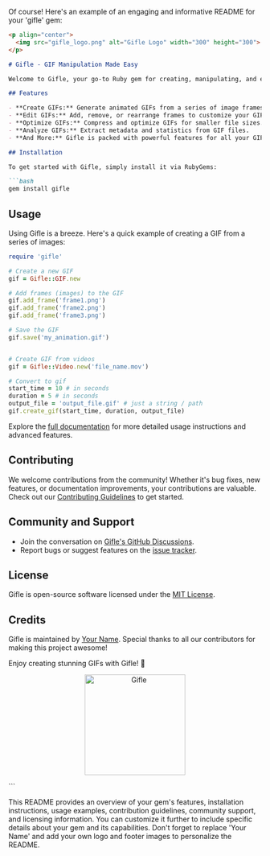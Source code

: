 Of course! Here's an example of an engaging and informative README for your 'gifle' gem:

```markdown
<p align="center">
  <img src="gifle_logo.png" alt="Gifle Logo" width="300" height="300">
</p>

# Gifle - GIF Manipulation Made Easy

Welcome to Gifle, your go-to Ruby gem for creating, manipulating, and enhancing GIF images effortlessly. Gifle makes working with GIFs as smooth as a perfectly looped animation.

## Features

- **Create GIFs:** Generate animated GIFs from a series of image frames or videos.
- **Edit GIFs:** Add, remove, or rearrange frames to customize your GIFs.
- **Optimize GIFs:** Compress and optimize GIFs for smaller file sizes.
- **Analyze GIFs:** Extract metadata and statistics from GIF files.
- **And More:** Gifle is packed with powerful features for all your GIF needs.

## Installation

To get started with Gifle, simply install it via RubyGems:

```bash
gem install gifle
```

## Usage

Using Gifle is a breeze. Here's a quick example of creating a GIF from a series of images:

```ruby
require 'gifle'

# Create a new GIF
gif = Gifle::GIF.new

# Add frames (images) to the GIF
gif.add_frame('frame1.png')
gif.add_frame('frame2.png')
gif.add_frame('frame3.png')

# Save the GIF
gif.save('my_animation.gif')


# Create GIF from videos
gif = Gifle::Video.new('file_name.mov')

# Convert to gif
start_time = 10 # in seconds
duration = 5 # in seconds
output_file = 'output_file.gif' # just a string / path
gif.create_gif(start_time, duration, output_file)
```

Explore the [full documentation](https://github.com/teralad/gifle/wiki) for more detailed usage instructions and advanced features.

## Contributing

We welcome contributions from the community! Whether it's bug fixes, new features, or documentation improvements, your contributions are valuable. Check out our [Contributing Guidelines](CONTRIBUTING.md) to get started.

## Community and Support

- Join the conversation on [Gifle's GitHub Discussions](https://github.com/teralad/gifle/discussions).
- Report bugs or suggest features on the [issue tracker](https://github.com/teralad/gifle/issues).

## License

Gifle is open-source software licensed under the [MIT License](LICENSE).

## Credits

Gifle is maintained by [Your Name](https://github.com/teralad). Special thanks to all our contributors for making this project awesome!

Enjoy creating stunning GIFs with Gifle! 🎉

<p align="center">
  <a href="https://github.com/teralad/gifle"><img src="gifle_footer.png" alt="Gifle" width="200"></a>
</p>
```

This README provides an overview of your gem's features, installation instructions, usage examples, contribution guidelines, community support, and licensing information. You can customize it further to include specific details about your gem and its capabilities. Don't forget to replace 'Your Name' and add your own logo and footer images to personalize the README.
